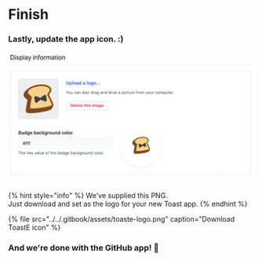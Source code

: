 # Finish

### Lastly, update the app icon. :\)

![This app icon is unique to ToastE.](../../.gitbook/assets/image%20%2842%29.png)

{% hint style="info" %}
We've supplied this PNG.  
Just download and set as the logo for your new Toast app.
{% endhint %}

{% file src="../../.gitbook/assets/toaste-logo.png" caption="Download ToastE icon" %}

### And we're done with the GitHub app!  🎉

